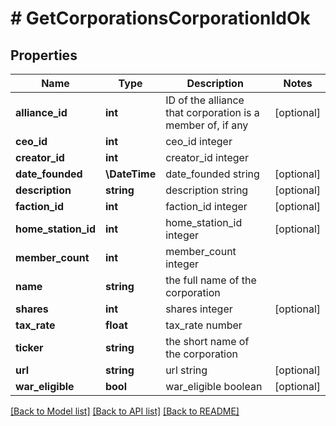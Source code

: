 # # GetCorporationsCorporationIdOk

## Properties

Name | Type | Description | Notes
------------ | ------------- | ------------- | -------------
**alliance_id** | **int** | ID of the alliance that corporation is a member of, if any | [optional]
**ceo_id** | **int** | ceo_id integer |
**creator_id** | **int** | creator_id integer |
**date_founded** | **\DateTime** | date_founded string | [optional]
**description** | **string** | description string | [optional]
**faction_id** | **int** | faction_id integer | [optional]
**home_station_id** | **int** | home_station_id integer | [optional]
**member_count** | **int** | member_count integer |
**name** | **string** | the full name of the corporation |
**shares** | **int** | shares integer | [optional]
**tax_rate** | **float** | tax_rate number |
**ticker** | **string** | the short name of the corporation |
**url** | **string** | url string | [optional]
**war_eligible** | **bool** | war_eligible boolean | [optional]

[[Back to Model list]](../../README.md#models) [[Back to API list]](../../README.md#endpoints) [[Back to README]](../../README.md)

